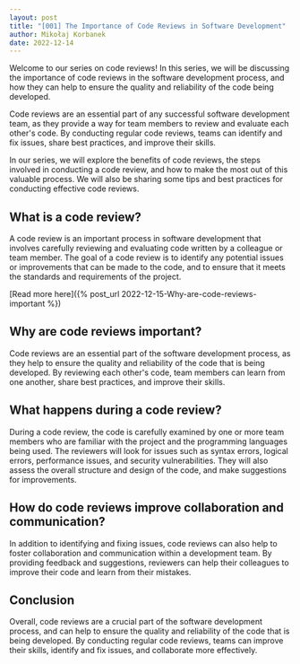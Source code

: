 ```yaml
---
layout: post
title: "[001] The Importance of Code Reviews in Software Development"
author: Mikołaj Korbanek
date: 2022-12-14
---
```


Welcome to our series on code reviews! In this series, we will be discussing the importance of code reviews in the software development process, and how they can help to ensure the quality and reliability of the code being developed.

Code reviews are an essential part of any successful software development team, as they provide a way for team members to review and evaluate each other's code. By conducting regular code reviews, teams can identify and fix issues, share best practices, and improve their skills.

In our series, we will explore the benefits of code reviews, the steps involved in conducting a code review, and how to make the most out of this valuable process. We will also be sharing some tips and best practices for conducting effective code reviews.

## What is a code review?

A code review is an important process in software development that involves carefully reviewing and evaluating code written by a colleague or team member. The goal of a code review is to identify any potential issues or improvements that can be made to the code, and to ensure that it meets the standards and requirements of the project.

[Read more here]({% post_url 2022-12-15-Why-are-code-reviews-important %})

## Why are code reviews important?

Code reviews are an essential part of the software development process, as they help to ensure the quality and reliability of the code that is being developed. By reviewing each other's code, team members can learn from one another, share best practices, and improve their skills.

## What happens during a code review?

During a code review, the code is carefully examined by one or more team members who are familiar with the project and the programming languages being used. The reviewers will look for issues such as syntax errors, logical errors, performance issues, and security vulnerabilities. They will also assess the overall structure and design of the code, and make suggestions for improvements.

## How do code reviews improve collaboration and communication?

In addition to identifying and fixing issues, code reviews can also help to foster collaboration and communication within a development team. By providing feedback and suggestions, reviewers can help their colleagues to improve their code and learn from their mistakes.

## Conclusion

Overall, code reviews are a crucial part of the software development process, and can help to ensure the quality and reliability of the code that is being developed. By conducting regular code reviews, teams can improve their skills, identify and fix issues, and collaborate more effectively.
